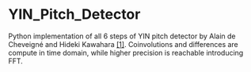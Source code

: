 # YIN_Pitch_Detector
Python implementation of all 6 steps of YIN pitch detector by Alain de Cheveigné and Hideki Kawahara <a href="./product/download.html" target="_top">[1]</a>.
Coinvolutions and differences are compute in time domain, while higher precision is reachable introducing FFT.
